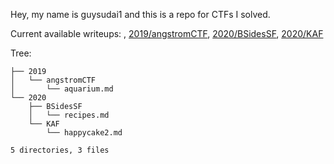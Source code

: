 Hey, my name is guysudai1 and this is a repo for CTFs I solved.

Current available writeups: , [2019/angstromCTF](https://github.com/guysudai1/writeups/tree/master/writeups/2019/angstromCTF), [2020/BSidesSF](https://github.com/guysudai1/writeups/tree/master/writeups/2020/BSidesSF), [2020/KAF](https://github.com/guysudai1/writeups/tree/master/writeups/2020/KAF)

Tree: 

```writeups/
├── 2019
│   └── angstromCTF
│       └── aquarium.md
└── 2020
    ├── BSidesSF
    │   └── recipes.md
    └── KAF
        └── happycake2.md

5 directories, 3 files

```

